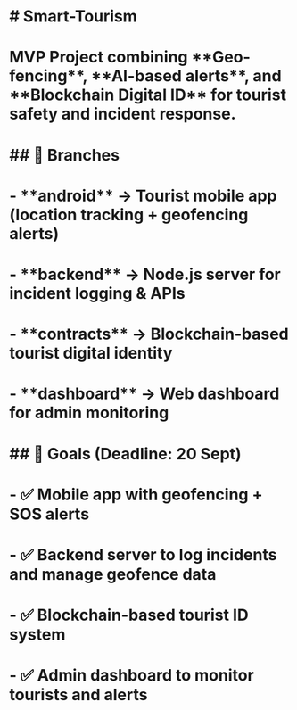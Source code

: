 # \# Smart-Tourism

#

# MVP Project combining \*\*Geo-fencing\*\*, \*\*AI-based alerts\*\*, and \*\*Blockchain Digital ID\*\* for tourist safety and incident response.

#

# \## 🔹 Branches

# \- \*\*android\*\* → Tourist mobile app (location tracking + geofencing alerts)

# \- \*\*backend\*\* → Node.js server for incident logging \& APIs

# \- \*\*contracts\*\* → Blockchain-based tourist digital identity

# \- \*\*dashboard\*\* → Web dashboard for admin monitoring

#

# \## 🎯 Goals (Deadline: 20 Sept)

# \- ✅ Mobile app with geofencing + SOS alerts

# \- ✅ Backend server to log incidents and manage geofence data

# \- ✅ Blockchain-based tourist ID system

# \- ✅ Admin dashboard to monitor tourists and alerts
